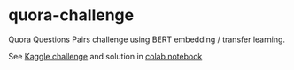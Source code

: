 # quora-challenge

Quora Questions Pairs challenge using BERT embedding / transfer learning.

See [Kaggle challenge](http://kaggle.com/c/quora-question-pairs) and solution in [colab notebook](https://colab.research.google.com/drive/1K-L9JMefM018IbLfB7zOZcnTWQo02xyZ)
